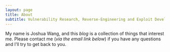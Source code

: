 ```yaml
---
layout: page
title: About
subtitle: Vulnerability Research, Reverse-Engineering and Exploit Development
---
```


My name is Joshua Wang, and this _blog_ is a collection of things that interest me. Please contact me (_via the email link below_) if you have any questions and I'll try to get back to you.
